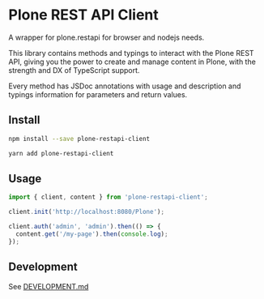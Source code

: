 # Plone REST API Client

A wrapper for plone.restapi for browser and nodejs needs.

This library contains methods and typings to interact with the Plone REST API,
giving you the power to create and manage content in Plone, with the strength and DX of TypeScript support.

Every method has JSDoc annotations with usage and description and typings information for parameters and return values.

## Install

```bash
npm install --save plone-restapi-client
```
```bash
yarn add plone-restapi-client
```


## Usage

```ts
import { client, content } from 'plone-restapi-client';

client.init('http://localhost:8080/Plone');

client.auth('admin', 'admin').then(() => {
  content.get('/my-page').then(console.log);
});
```

## Development

See [DEVELOPMENT.md](DEVELOPMENT.md)
